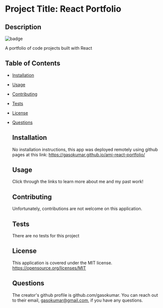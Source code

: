 # Project Title: React Portfolio

## Description

![badge](https://img.shields.io/badge/license-MIT-success)

A portfolio of code projects built with React

## Table of Contents

- [Installation](#installation)
- [Usage](#usage)
- [Contributing](#contributing)
- [Tests](#tests)
- [License](#license)
- [Questions](#questions)

  ## Installation

  No installation instructions, this app was deployed remotely using github pages at this link:
  https://gasokumar.github.io/ami-react-portfolio/

  ## Usage

  Click through the links to learn more about me and my past work!

  ## Contributing

  Unfortunately, contributions are not welcome on this application.

  ## Tests

  There are no tests for this project

  ## License

  This application is covered under the MIT license.
  https://opensource.org/licenses/MIT

  ## Questions

  The creator's github profile is github.com/gasokumar.
  You can reach out to their email, gasokumar@gmail.com, if you have any questions.
